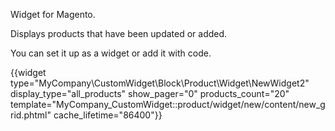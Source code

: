 Widget for Magento. 

Displays products that have been updated or added. 

You can set it up as a widget or add it with code. 

{{widget type="MyCompany\CustomWidget\Block\Product\Widget\NewWidget2" display_type="all_products" show_pager="0" products_count="20" template="MyCompany_CustomWidget::product/widget/new/content/new_grid.phtml" cache_lifetime="86400"}}
